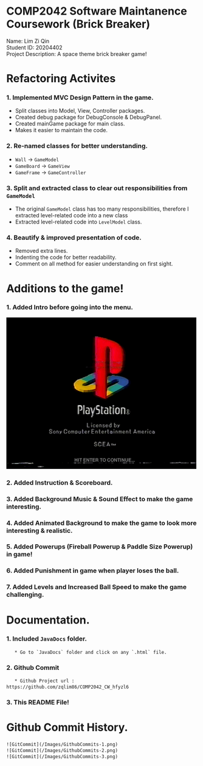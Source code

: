 # COMP2042 Software Maintanence Coursework (Brick Breaker)

Name: Lim Zi Qin\
Student ID: 20204402\
Project Description: A space theme brick breaker game!


# Refactoring Activites

### 1. Implemented MVC Design Pattern in the game.
   * Split classes into Model, View, Controller packages.
   * Created debug package for DebugConsole & DebugPanel.
   * Created mainGame package for main class.
   * Makes it easier to maintain the code.

### 2. Re-named classes for better understanding.
   * `Wall` -> `GameModel`
   * `GameBoard` -> `GameView`
   * `GameFrame` -> `GameController`

### 3. Split and extracted class to clear out responsibilities from `GameModel`
   * The original `GameModel` class has too many responsibilities, therefore I extracted level-related code   into a new class
   * Extracted level-related code into `LevelModel` class.

### 4. Beautify & improved presentation of code.
   * Removed extra lines.
   * Indenting the code for better readability.
   * Comment on all method for easier understanding on first sight.

# Additions to the game!

### 1. Added Intro before going into the menu.
   ![Intro](/Images/IntroView.png)

### 2. Added Instruction & Scoreboard.

### 3. Added Background Music & Sound Effect to make the game interesting.

### 4. Added Animated Background to make the game to look more interesting & realistic.

### 5. Added Powerups (Fireball Powerup & Paddle Size Powerup) in game! 

### 6. Added Punishment in game when player loses the ball.

### 7. Added Levels and Increased Ball Speed to make the game challenging.


# Documentation.

### 1. Included `JavaDocs` folder.
	   * Go to `JavaDocs` folder and click on any `.html` file.

### 2. Github Commit
	   * Github Project url : https://github.com/zqlim86/COMP2042_CW_hfyzl6

### 3. This README File!


# Github Commit History.
	![GitCommit](/Images/GithubCommits-1.png)
	![GitCommit](/Images/GithubCommits-2.png)
	![GitCommit](/Images/GithubCommits-3.png)





